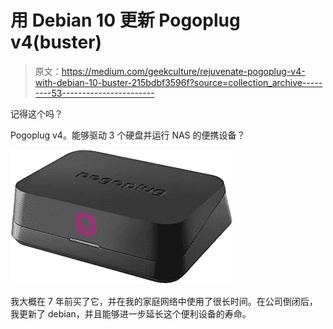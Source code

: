 # 用 Debian 10 更新 Pogoplug v4(buster)

> 原文：<https://medium.com/geekculture/rejuvenate-pogoplug-v4-with-debian-10-buster-215bdbf3596f?source=collection_archive---------53----------------------->

记得这个吗？

Pogoplug v4。能够驱动 3 个硬盘并运行 NAS 的便携设备？

![](img/5b7db8a588ce3f8c578d208ab6712997.png)

我大概在 7 年前买了它，并在我的家庭网络中使用了很长时间。在公司倒闭后，我更新了 debian，并且能够进一步延长这个便利设备的寿命。